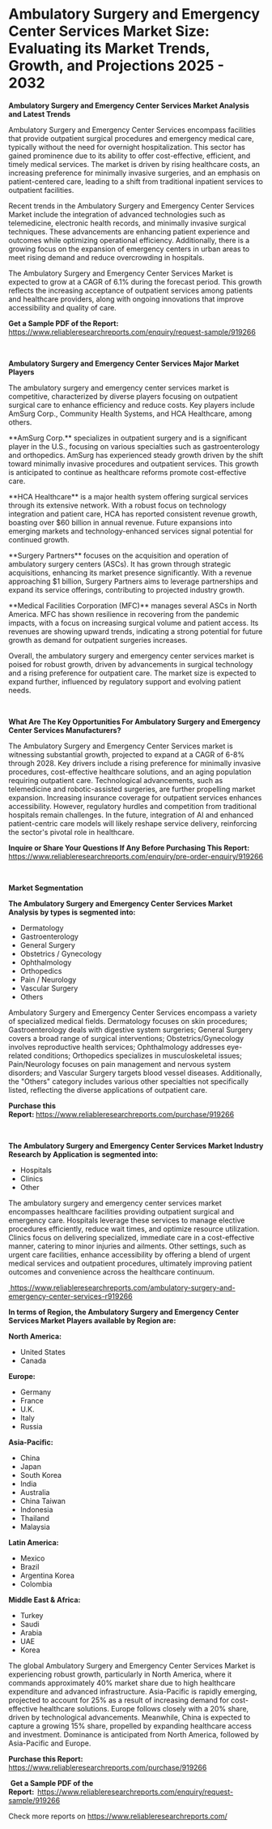 <p><h1>Ambulatory Surgery and Emergency Center Services Market Size: Evaluating its Market Trends, Growth, and Projections 2025 - 2032</h1></p><p><strong>Ambulatory Surgery and Emergency Center Services Market Analysis and Latest Trends</strong></p>
<p><p>Ambulatory Surgery and Emergency Center Services encompass facilities that provide outpatient surgical procedures and emergency medical care, typically without the need for overnight hospitalization. This sector has gained prominence due to its ability to offer cost-effective, efficient, and timely medical services. The market is driven by rising healthcare costs, an increasing preference for minimally invasive surgeries, and an emphasis on patient-centered care, leading to a shift from traditional inpatient services to outpatient facilities.</p><p>Recent trends in the Ambulatory Surgery and Emergency Center Services Market include the integration of advanced technologies such as telemedicine, electronic health records, and minimally invasive surgical techniques. These advancements are enhancing patient experience and outcomes while optimizing operational efficiency. Additionally, there is a growing focus on the expansion of emergency centers in urban areas to meet rising demand and reduce overcrowding in hospitals.</p><p>The Ambulatory Surgery and Emergency Center Services Market is expected to grow at a CAGR of 6.1% during the forecast period. This growth reflects the increasing acceptance of outpatient services among patients and healthcare providers, along with ongoing innovations that improve accessibility and quality of care.</p></p>
<p><strong>Get a Sample PDF of the Report:&nbsp;</strong> <a href="https://www.reliableresearchreports.com/enquiry/request-sample/919266?utm_campaign=3028&utm_medium=2&utm_source=Github&utm_content=ia&utm_term=07032025&utm_id=ambulatory-surgery-and-emergency-center-services">https://www.reliableresearchreports.com/enquiry/request-sample/919266</a></p>
<p>&nbsp;</p>
<p><strong>Ambulatory Surgery and Emergency Center Services Major Market Players</strong></p>
<p><p>The ambulatory surgery and emergency center services market is competitive, characterized by diverse players focusing on outpatient surgical care to enhance efficiency and reduce costs. Key players include AmSurg Corp., Community Health Systems, and HCA Healthcare, among others.</p><p>**AmSurg Corp.** specializes in outpatient surgery and is a significant player in the U.S., focusing on various specialties such as gastroenterology and orthopedics. AmSurg has experienced steady growth driven by the shift toward minimally invasive procedures and outpatient services. This growth is anticipated to continue as healthcare reforms promote cost-effective care.</p><p>**HCA Healthcare** is a major health system offering surgical services through its extensive network. With a robust focus on technology integration and patient care, HCA has reported consistent revenue growth, boasting over $60 billion in annual revenue. Future expansions into emerging markets and technology-enhanced services signal potential for continued growth.</p><p>**Surgery Partners** focuses on the acquisition and operation of ambulatory surgery centers (ASCs). It has grown through strategic acquisitions, enhancing its market presence significantly. With a revenue approaching $1 billion, Surgery Partners aims to leverage partnerships and expand its service offerings, contributing to projected industry growth.</p><p>**Medical Facilities Corporation (MFC)** manages several ASCs in North America. MFC has shown resilience in recovering from the pandemic impacts, with a focus on increasing surgical volume and patient access. Its revenues are showing upward trends, indicating a strong potential for future growth as demand for outpatient surgeries increases.</p><p>Overall, the ambulatory surgery and emergency center services market is poised for robust growth, driven by advancements in surgical technology and a rising preference for outpatient care. The market size is expected to expand further, influenced by regulatory support and evolving patient needs.</p></p>
<p>&nbsp;</p>
<p><strong>What Are The Key Opportunities For Ambulatory Surgery and Emergency Center Services Manufacturers?</strong></p>
<p><p>The Ambulatory Surgery and Emergency Center Services market is witnessing substantial growth, projected to expand at a CAGR of 6-8% through 2028. Key drivers include a rising preference for minimally invasive procedures, cost-effective healthcare solutions, and an aging population requiring outpatient care. Technological advancements, such as telemedicine and robotic-assisted surgeries, are further propelling market expansion. Increasing insurance coverage for outpatient services enhances accessibility. However, regulatory hurdles and competition from traditional hospitals remain challenges. In the future, integration of AI and enhanced patient-centric care models will likely reshape service delivery, reinforcing the sector's pivotal role in healthcare.</p></p>
<p><strong>Inquire or Share Your Questions If Any Before Purchasing This Report:</strong> <a href="https://www.reliableresearchreports.com/enquiry/pre-order-enquiry/919266?utm_campaign=3028&utm_medium=2&utm_source=Github&utm_content=ia&utm_term=07032025&utm_id=ambulatory-surgery-and-emergency-center-services">https://www.reliableresearchreports.com/enquiry/pre-order-enquiry/919266</a></p>
<p>&nbsp;</p>
<p><strong>Market Segmentation</strong></p>
<p><strong>The Ambulatory Surgery and Emergency Center Services Market Analysis by types is segmented into:</strong></p>
<p><ul><li>Dermatology</li><li>Gastroenterology</li><li>General Surgery</li><li>Obstetrics / Gynecology</li><li>Ophthalmology</li><li>Orthopedics</li><li>Pain / Neurology</li><li>Vascular Surgery</li><li>Others</li></ul></p>
<p><p>Ambulatory Surgery and Emergency Center Services encompass a variety of specialized medical fields. Dermatology focuses on skin procedures; Gastroenterology deals with digestive system surgeries; General Surgery covers a broad range of surgical interventions; Obstetrics/Gynecology involves reproductive health services; Ophthalmology addresses eye-related conditions; Orthopedics specializes in musculoskeletal issues; Pain/Neurology focuses on pain management and nervous system disorders; and Vascular Surgery targets blood vessel diseases. Additionally, the "Others" category includes various other specialties not specifically listed, reflecting the diverse applications of outpatient care.</p></p>
<p><strong>Purchase this Report:&nbsp;</strong><a href="https://www.reliableresearchreports.com/purchase/919266?utm_campaign=3028&utm_medium=2&utm_source=Github&utm_content=ia&utm_term=07032025&utm_id=ambulatory-surgery-and-emergency-center-services">https://www.reliableresearchreports.com/purchase/919266</a></p>
<p>&nbsp;</p>
<p><strong>The Ambulatory Surgery and Emergency Center Services Market Industry Research by Application is segmented into:</strong></p>
<p><ul><li>Hospitals</li><li>Clinics</li><li>Other</li></ul></p>
<p><p>The ambulatory surgery and emergency center services market encompasses healthcare facilities providing outpatient surgical and emergency care. Hospitals leverage these services to manage elective procedures efficiently, reduce wait times, and optimize resource utilization. Clinics focus on delivering specialized, immediate care in a cost-effective manner, catering to minor injuries and ailments. Other settings, such as urgent care facilities, enhance accessibility by offering a blend of urgent medical services and outpatient procedures, ultimately improving patient outcomes and convenience across the healthcare continuum.</p></p>
<p><a href="https://www.reliableresearchreports.com/ambulatory-surgery-and-emergency-center-services-r919266?utm_campaign=3028&utm_medium=2&utm_source=Github&utm_content=ia&utm_term=07032025&utm_id=ambulatory-surgery-and-emergency-center-services">&nbsp;https://www.reliableresearchreports.com/ambulatory-surgery-and-emergency-center-services-r919266</a></p>
<p><strong>In terms of Region, the Ambulatory Surgery and Emergency Center Services Market Players available by Region are:</strong></p>
<p>
    <p> <strong> North America: </strong>
        <ul>
            <li>United States</li>
            <li>Canada</li>
        </ul>
        </p> 
    <p> <strong> Europe: </strong>
        <ul>
            <li>Germany</li>
            <li>France</li>
            <li>U.K.</li>
            <li>Italy</li>
            <li>Russia</li>
        </ul>
        </p> 
    <p> <strong> Asia-Pacific: </strong>
        <ul>
            <li>China</li>
            <li>Japan</li>
            <li>South Korea</li>
            <li>India</li>
            <li>Australia</li>
            <li>China Taiwan</li>
            <li>Indonesia</li>
            <li>Thailand</li>
            <li>Malaysia</li>
        </ul>
        </p> 
    <p> <strong> Latin America: </strong>
        <ul>
            <li>Mexico</li>
            <li>Brazil</li>
            <li>Argentina Korea</li>
            <li>Colombia</li>
        </ul>
        </p> 
    <p> <strong> Middle East & Africa: </strong>
        <ul>
            <li>Turkey</li>
            <li>Saudi</li>
            <li>Arabia</li>
            <li>UAE</li>
            <li>Korea</li>
        </ul>
    </p>
    </p>
<p><p>The global Ambulatory Surgery and Emergency Center Services Market is experiencing robust growth, particularly in North America, where it commands approximately 40% market share due to high healthcare expenditure and advanced infrastructure. Asia-Pacific is rapidly emerging, projected to account for 25% as a result of increasing demand for cost-effective healthcare solutions. Europe follows closely with a 20% share, driven by technological advancements. Meanwhile, China is expected to capture a growing 15% share, propelled by expanding healthcare access and investment. Dominance is anticipated from North America, followed by Asia-Pacific and Europe.</p></p>
<p><strong>Purchase this Report: </strong><a href="https://www.reliableresearchreports.com/purchase/919266?utm_campaign=3028&utm_medium=2&utm_source=Github&utm_content=ia&utm_term=07032025&utm_id=ambulatory-surgery-and-emergency-center-services">https://www.reliableresearchreports.com/purchase/919266</a></p>
<p>&nbsp;<strong>Get a Sample PDF of the Report:&nbsp;&nbsp;</strong><a href="https://www.reliableresearchreports.com/enquiry/request-sample/919266?utm_campaign=3028&utm_medium=2&utm_source=Github&utm_content=ia&utm_term=07032025&utm_id=ambulatory-surgery-and-emergency-center-services">https://www.reliableresearchreports.com/enquiry/request-sample/919266</a></p>
<p><strong></strong></p>
<p>Check more reports on <a href="https://www.reliableresearchreports.com/?utm_campaign=3028&utm_medium=2&utm_source=Github&utm_content=ia&utm_term=07032025&utm_id=ambulatory-surgery-and-emergency-center-services">https://www.reliableresearchreports.com/</a></p>
